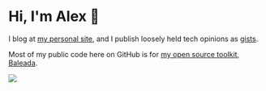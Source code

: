 # Hi, I'm Alex 🌱

I blog at [my personal site](https://alexvipond.dev/), and I publish loosely held tech opinions as [gists](https://gist.github.com/AlexVipond).

Most of my public code here on GitHub is for [my open source toolkit, Baleada](https://github.com/baleada/).

![](https://github-readme-stats.vercel.app/api?username=alexvipond&show_icons=true&count_private=false&theme=prussian)
